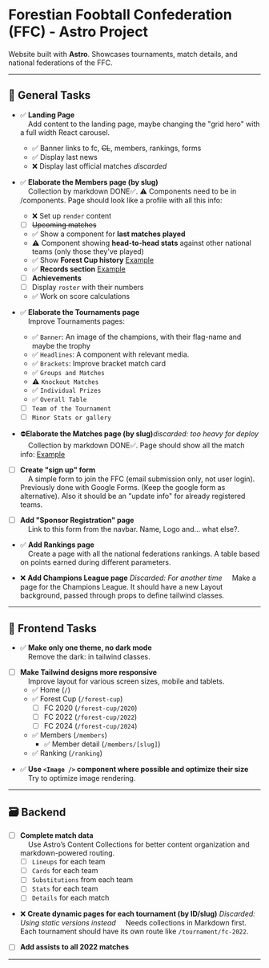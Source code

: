 # Forestian Foobtall Confederation (FFC) - Astro Project

Website built with **Astro**. Showcases tournaments, match details, and national federations of the FFC.

---

## 🧠 General Tasks

- ✅ **Landing Page**  
&nbsp;&nbsp;&nbsp;&nbsp;Add content to the landing page, maybe changing the "grid hero" with a full width React carousel.
  - ✅ Banner links to fc, ~~CL~~, members, rankings, forms
  - ✅ Display last news
  - ❌ Display last official matches _discarded_

- ✅ **Elaborate the Members page (by slug)**  
&nbsp;&nbsp;&nbsp;&nbsp;Collection by markdown DONE✅. ⚠ Components need to be in /components. Page should look like a profile with all this info:  
  - ❌️ Set up `render` content
  - [ ] ~~Upcoming matches~~
  - ✅ Show a component for **last matches played**
  - ⚠ Component showing **head-to-head stats** against other national teams (only those they've played)
  - ✅ Show **Forest Cup history** [Example](https://es.wikipedia.org/wiki/Selección_de_fútbol_de_Argentina#Estadísticas)
  - ✅ **Records section** [Example](https://es.wikipedia.org/wiki/Selección_de_fútbol_de_Argentina#Récords_y_notas)
  - [ ] **Achievements**
  - [ ] Display `roster` with their numbers
  - ✅ Work on score calculations

- ✅️ **Elaborate the Tournaments page**  
&nbsp;&nbsp;&nbsp;&nbsp;Improve Tournaments pages:
  - ✅ `Banner`: An image of the champions, with their flag-name and maybe the trophy
  - ✅ `Headlines`: A component with relevant media.
  - ✅ `Brackets`: Improve bracket match card
  - ✅ `Groups and Matches`
  - ⚠ `Knockout Matches`
  - ✅ `Individual Prizes`
  - ✅ `Overall Table`
  - [ ] `Team of the Tournament`
  - [ ] `Minor Stats or gallery`

 - ⛔️**Elaborate the Matches page (by slug)**_discarded: too heavy for deploy_
&nbsp;&nbsp;&nbsp;&nbsp;Collection by markdown DONE✅. Page should show all the match info: [Example](https://www.promiedos.com.ar/game/borussia-dortmund-vs-real-madrid/ebcejgh)

- [ ] **Create "sign up" form**  
&nbsp;&nbsp;&nbsp;&nbsp;A simple form to join the FFC (email submission only, not user login). Previously done with Google Forms. (Keep the google form as alternative). Also it should be an "update info" for already registered teams.

- [ ] **Add "Sponsor Registration" page**  
&nbsp;&nbsp;&nbsp;&nbsp;Link to this form from the navbar. Name, Logo and... what else?.

- ✅ **Add Rankings page**  
&nbsp;&nbsp;&nbsp;&nbsp;Create a page with all the national federations rankings. A table based on points earned during different parameters.

- ❌ **Add Champions League page** _Discarded: For another time_ 
&nbsp;&nbsp;&nbsp;&nbsp;Make a page for the Champions League. It should have a new Layout background, passed through props to define tailwind classes.

---


## 🎨 Frontend Tasks

- ✅ **Make only one theme, no dark mode**  
&nbsp;&nbsp;&nbsp;&nbsp;Remove the dark: in tailwind classes.

- [ ] **Make Tailwind designs more responsive**  
&nbsp;&nbsp;&nbsp;&nbsp;Improve layout for various screen sizes, mobile and tablets.
  - ✅ Home (`/`)
  - ✅ Forest Cup (`/forest-cup`)
    - [ ] FC 2020 (`/forest-cup/2020`)
    - [ ] FC 2022 (`/forest-cup/2022`)
    - [ ] FC 2024 (`/forest-cup/2024`)
  - ✅ Members (`/members`)
    - ✅ Member detail (`/members/[slug]`)
  - ✅️ Ranking (`/ranking`)

- ✅ **Use `<Image />` component where possible and optimize their size**  
&nbsp;&nbsp;&nbsp;&nbsp;Try to optimize image rendering.

---

## 🗃️ Backend

- [ ] **Complete match data**  
&nbsp;&nbsp;&nbsp;&nbsp;Use Astro’s Content Collections for better content organization and markdown-powered routing.
  - [ ] `Lineups` for each team
  - [ ] `Cards` for each team
  - [ ] `Substitutions` from each team
  - [ ] `Stats` for each team
  - [ ] `Details` for each match
  
- ❌ **Create dynamic pages for each tournament (by ID/slug)** _Discarded: Using static versions instead_ 
&nbsp;&nbsp;&nbsp;&nbsp;Needs collections in Markdown first. Each tournament should have its own route like `/tournament/fc-2022`.
  
- [ ] **Add assists to all 2022 matches**

---
